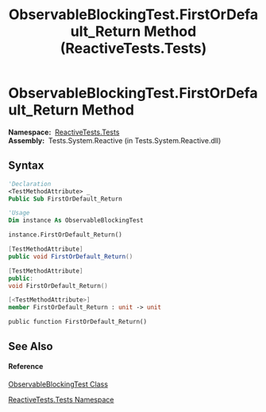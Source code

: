 ﻿---
title: ObservableBlockingTest.FirstOrDefault_Return Method  (ReactiveTests.Tests)
TOCTitle: FirstOrDefault_Return Method
ms:assetid: M:ReactiveTests.Tests.ObservableBlockingTest.FirstOrDefault_Return
ms:mtpsurl: https://msdn.microsoft.com/en-us/library/reactivetests.tests.observableblockingtest.firstordefault_return(v=VS.103)
ms:contentKeyID: 36620271
ms.date: 06/28/2011
mtps_version: v=VS.103
f1_keywords:
- ReactiveTests.Tests.ObservableBlockingTest.FirstOrDefault_Return
dev_langs:
- CSharp
- JScript
- VB
- FSharp
- c++
---

# ObservableBlockingTest.FirstOrDefault\_Return Method

**Namespace:**  [ReactiveTests.Tests](hh289046\(v=vs.103\).md)  
**Assembly:**  Tests.System.Reactive (in Tests.System.Reactive.dll)

## Syntax

``` vb
'Declaration
<TestMethodAttribute> _
Public Sub FirstOrDefault_Return
```

``` vb
'Usage
Dim instance As ObservableBlockingTest

instance.FirstOrDefault_Return()
```

``` csharp
[TestMethodAttribute]
public void FirstOrDefault_Return()
```

``` c++
[TestMethodAttribute]
public:
void FirstOrDefault_Return()
```

``` fsharp
[<TestMethodAttribute>]
member FirstOrDefault_Return : unit -> unit 
```

``` jscript
public function FirstOrDefault_Return()
```

## See Also

#### Reference

[ObservableBlockingTest Class](hh315164\(v=vs.103\).md)

[ReactiveTests.Tests Namespace](hh289046\(v=vs.103\).md)

